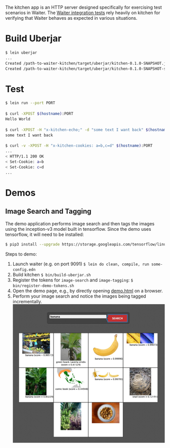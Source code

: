 The kitchen app is an HTTP server designed specifically for exercising test scenarios in Waiter.
The [Waiter integration tests](../waiter/integration) rely heavily on kitchen for verifying that Waiter behaves as expected in various situations.

# Build Uberjar

```bash
$ lein uberjar
...
Created /path-to-waiter-kitchen/target/uberjar/kitchen-0.1.0-SNAPSHOT.jar
Created /path-to-waiter-kitchen/target/uberjar/kitchen-0.1.0-SNAPSHOT-standalone.jar
```

# Test

```bash
$ lein run --port PORT

$ curl -XPOST $(hostname):PORT
Hello World

$ curl -XPOST -H "x-kitchen-echo;" -d "some text I want back" $(hostname):PORT
some text I want back

$ curl -v -XPOST -H "x-kitchen-cookies: a=b,c=d" $(hostname):PORT
...
< HTTP/1.1 200 OK
< Set-Cookie: a=b
< Set-Cookie: c=d
...
```

# Demos

## Image Search and Tagging

The demo application performs image search and then tags the images using the inception-v3 model built in tensorflow.
Since the demo uses tensorflow, it will need to be installed:
```bash
$ pip3 install --upgrade https://storage.googleapis.com/tensorflow/linux/cpu/tensorflow-1.3.0-cp34-cp34m-linux_x86_64.whl
```

Steps to demo:
1. Launch waiter (e.g. on port 9091) `$ lein do clean, compile, run some-config.edn`
1. Build kitchen  `$ bin/build-uberjar.sh`
1. Register the tokens for `image-search` and `image-tagging`: `$ bin/register-demo-tokens.sh`
1. Open the demo page, e.g., by directly opening [demo.html](resources/demo.html) on a browser.
1. Perform your image search and notice the images being tagged incrementally. ![Demo Image](docs/images/image-search-and-tagging-demo.jpg "Demo Image")
